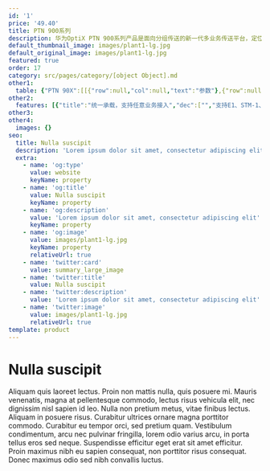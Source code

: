 ```yaml
---
id: '1'
price: '49.40'
title: PTN 900系列
description: 华为OptiX PTN 900系列产品是面向分组传送的新一代多业务传送平台，定位于承载网的接入侧，体积小安装灵活，简易运维。PTN 900系列具有全媒介接入、全媒介同步、全媒介管理等功能，可与PTN其他产品共同组建端到端的分组传送网络，降低建网TCO、提高业务部署和网络运维效率。
default_thumbnail_image: images/plant1-lg.jpg
default_original_image: images/plant1-lg.jpg
featured: true
order: 17
category: src/pages/category/[object Object].md
other1: 
  table: {"PTN 90X":[[{"row":null,"col":null,"text":"参数"},{"row":null,"col":null,"text":"PTN905E"},{"row":null,"col":null,"text":"PTN 906A(室外)"},{"row":null,"col":null,"text":"PTN 910-F"},{"row":null,"col":null,"text":"PTN 910E-F"}],[{"row":null,"col":null,"text":"交换容量"},{"row":null,"col":null,"text":"6 Gbps"},{"row":null,"col":null,"text":"4 Gbps"},{"row":null,"col":null,"text":"9.23 Gbps"},{"row":null,"col":null,"text":"64 Gbps"}],[{"row":null,"col":null,"text":"槽位"},{"row":null,"col":null,"text":"无"},{"row":null,"col":null,"text":"无"},{"row":null,"col":null,"text":"无"},{"row":null,"col":null,"text":"无"}],[{"row":null,"col":null,"text":"整机接入能力"},{"row":null,"col":null,"text":"GE optical: 4\nGE electrical: 4\nFE optical: 4\nFE electrical: 4\n10M electrical: 4\nE1: 4"},{"row":null,"col":null,"text":"GE optical: 2\nGE electrical: 3\nFE optical: 2\nFE electrical: 3\nPOE: 3"},{"row":null,"col":null,"text":"GE optical: 4\nGE electrical: 8\nFE optical: 8\nFE electrical: 8\n10M electrical: 4\nE1: 16"},{"row":null,"col":null,"text":"10 GE optical: 4\nGE optical: 24\nGE electrical: 24\nFE optical: 24\nFE electrical: 24"}],[{"row":null,"col":null,"text":"子架尺寸（W×D×H）"},{"row":null,"col":null,"text":"250mm x180mm x 43.6mm (1U)"},{"row":null,"col":null,"text":"250 mm x 180 mm x 52 mm"},{"row":null,"col":null,"text":"442 mm x 220 mm x 44.5 mm (1U)"},{"row":null,"col":null,"text":"442 mm x 220 mm x 44.5 mm (1U)"}],[{"row":null,"col":null,"text":"重量(空配)"},{"row":null,"col":null,"text":"1.5 kg"},{"row":null,"col":null,"text":"2.9 kg"},{"row":null,"col":null,"text":"DC: 3.3 kg\nAC: 3.5 kg"},{"row":null,"col":null,"text":"DC: 4.7 kg\nAC: 4.9 kg"}],[{"row":null,"col":null,"text":"工作电压（V）"},{"row":null,"col":null,"text":"100 V to 240 V AC (50 Hz/60 Hz)"},{"row":null,"col":null,"text":"100 V to 240 V AC (50 Hz/60 Hz)"},{"row":null,"col":null,"text":"-38.4 V to -72.0 V (DC); 100 V to 240 V (AC)"},{"row":null,"col":null,"text":"-38.4 V to -72.0 V (DC); 100 V to 240 V (AC)"}],[{"row":null,"col":null,"text":"典型功耗"},{"row":null,"col":null,"text":"13.15 W"},{"row":null,"col":null,"text":"15.56 W"},{"row":null,"col":null,"text":"DC: 50.50 W\nAC: 55.11 W"},{"row":null,"col":null,"text":"DC: 68W\nAC: 74W"}],[{"row":null,"col":null,"text":"环境要求"},{"row":null,"col":null,"text":"长期工作温度: –5ºC to +55ºC\n存储温度: –40ºC to +70ºC\n长期工作相对湿度: 10% RH to 90% RH\n长期工作海拔高度: ≤ 4000 m"},{"row":null,"col":null,"text":"长期工作温度: –40ºC to +55ºC\n存储温度: –40ºC to +70ºC\n长期工作相对湿度: 10% RH to 90% RH\n长期工作海拔高度: ≤ 4000 m"},{"row":null,"col":null,"text":"长期工作温度: –20ºC to +60ºC\n存储温度: –40ºC to +70ºC\n长期工作相对湿度: 10% RH to 90% RH\n长期工作海拔高度: ≤ 4000 m"},{"row":null,"col":null,"text":"长期工作温度: –40ºC to +65ºC(DC), –20ºC to +65ºC(AC)\n存储温度: –40ºC to +70ºC\n长期工作相对湿度: 10% RH to 90% RH\n长期工作海拔高度: ≤ 4000 m"}],[{"row":null,"col":null,"text":"业务类型"},{"row":null,"col":null,"text":"E-Line, E-LAN, CES"},{"row":null,"col":null,"text":"E-Line, E-LAN"},{"row":null,"col":null,"text":"E-Line, E-LAN, L3VPN, CES, ATM, and IP over PW"},{"row":null,"col":null,"text":"E-Line, E-LAN"}],[{"row":null,"col":null,"text":"业务保护"},{"row":null,"col":null,"text":"LAG, MPLS Tunnel APS, PW APS"},{"row":null,"col":null,"text":"NSF, LAG, MPLS Tunnel APS, PW APS, dual-homing protection"},{"row":null,"col":null,"text":"NSF, IMA, ML-PPP, LAG, MPLS Tunnel APS, PW APS, dual-homing protection and ring network protection"},{"row":null,"col":null,"text":"LAG, MPLS Tunnel APS, PW APS, dual-homing protection and ring network protection"}]],"PTN 9X0":[[{"row":null,"col":null,"text":"参数"},{"row":null,"col":null,"text":"PTN 916-F"},{"row":null,"col":null,"text":"PTN 970"},{"row":null,"col":null,"text":"PTN 970C"},{"row":null,"col":null,"text":"PTN 980"},{"row":null,"col":null,"text":"PTN 990E"}],[{"row":null,"col":null,"text":"交换容量"},{"row":null,"col":null,"text":"60Gbps"},{"row":null,"col":null,"text":"190 Gbps"},{"row":null,"col":null,"text":"190 Gbps"},{"row":null,"col":null,"text":"800 Gbps"},{"row":null,"col":null,"text":"1T"}],[{"row":null,"col":null,"text":"槽位"},{"row":null,"col":null,"text":"固定式，无插卡槽位（支持AC和DC两种配置）"},{"row":null,"col":null,"text":"8个槽位: 2 个主控板，6个业务子卡"},{"row":null,"col":null,"text":"8个槽位: 2 个主控板，6个业务子卡"},{"row":null,"col":null,"text":"10个槽位: 2 个主控板，8个业务子卡"},{"row":null,"col":null,"text":"16个槽位: 2 个主控板，14个业务子卡"}],[{"row":null,"col":null,"text":"整机接入能力"},{"row":null,"col":null,"text":"4*10GE+16*GE/FE(光)+4*GE/FE(电)"},{"row":null,"col":null,"text":"50GE optical: 2\n        25GE optical: 6\n10GE optical: 18\nGE optical: 60\nGE electrical: 48\nFE optical: 60\nFE electrical: 48\n10M electrical: 48\nSTM-1(VC4/VC12) optical: 24\nE1: 192"},{"row":null,"col":null,"text":"\n    50GE optical: 2\n    25GE optical: 6\n    10GE optical: 18\n    GE optical: 60\n    GE electrical: 48\n    FE optical: 60\n    FE electrical: 48\n    10M electrical: 48\n    STM-1(VC4/VC12) optical: 24\n    E1: 192\n"},{"row":null,"col":null,"text":"100GE optical: 8\n50GE optical: 16\n25GE optical: 32\n10GE optical: 80\nGE optical: 80\nGE electrical: 32\nFE optical: 80\nFE electrical: 32\n10M electrical: 32\nSTM-1(VC4/VC12)  optical:    16\nE1: 128"},{"row":null,"col":null,"text":"100GE optical: 10\n\t\t50GE optical: 20\n\t\t25GE optical: 40\n\t\t10GE optical: 100\n\t\tGE optical: 140\n\t\tGE electrical: 32\n\t\tFE optical: 140\n\t\tFE electrical: 32\n        STM-1(VC4/VC12)  optical:    16\n        E1: 128\n  "}],[{"row":null,"col":null,"text":"  子架尺寸（W×D×H）"},{"row":null,"col":null,"text":"442 mm x 220 mm x 44.5 mm (1U)"},{"row":null,"col":null,"text":"442 mm x 220 mm x 88.9 mm (2U)"},{"row":null,"col":null,"text":"442 mm x 220 mm x 88.9 mm (2U)"},{"row":null,"col":null,"text":"442 mm x 220 mm x 133.35 mm(3U)"},{"row":null,"col":null,"text":"442 mm x 220 mm x 222.25 mm (5U)"}],[{"row":null,"col":null,"text":"重量(空配)"},{"row":null,"col":null,"text":"4.2kg"},{"row":null,"col":null,"text":"4.2 kg"},{"row":null,"col":null,"text":"4.2 kg"},{"row":null,"col":null,"text":"5.7 kg"},{"row":null,"col":null,"text":"26.1kg"}],[{"row":null,"col":null,"text":"工作电压（V）"},{"row":null,"col":null,"text":"电压范围： -40V～-72V\n      额定电压：-48V/-60V"},{"row":null,"col":null,"text":"电压范围： -40V～-72V\n      额定电压：-48V/-60V"},{"row":null,"col":null,"text":"电压范围： -40V～-72V\n      额定电压：-48V/-60V"},{"row":null,"col":null,"text":"电压范围： -40V～-72V\n      额定电压：-48V/-60V"},{"row":null,"col":null,"text":"电压范围： -40V～-72V\n      额定电压：-48V/-60V"}],[{"row":null,"col":null,"text":"典型功耗"},{"row":null,"col":null,"text":"75W"},{"row":null,"col":null,"text":"247.56 W"},{"row":null,"col":null,"text":"247.56 W"},{"row":null,"col":null,"text":"432.5W"},{"row":null,"col":null,"text":"480.24W"}],[{"row":null,"col":null,"text":"环境要求"},{"row":null,"col":null,"text":"长期工作温度：-40ºC to 65ºC\n        储存温度：存储温度:    –40ºC to +70ºC\n        长期工作相对湿度: 10% RH to 90% RH；储存相对湿度：10% RH to 100% RH\n        长期工作海拔高度: ≤ 4000 m；储存海拔高度：< 5000m"},{"row":null,"col":null,"text":"长期工作温度: –20ºC to +60ºC\n        存储温度: –40ºC to +70ºC\n        长期工作相对湿度: 10% RH to 90% RH\n        长期工作海拔高度: ≤ 4000    m；储存海拔高度：< 5000m"},{"row":null,"col":null,"text":"长期工作温度: –20ºC to +60ºC\n        存储温度: –40ºC to +70ºC \n        长期工作相对湿度: 10% RH to 90% RH\n        长期工作海拔高度: ≤ 4000    m；储存海拔高度：< 5000m"},{"row":null,"col":null,"text":"长期工作温度:-20ºC to 60ºC\n        存储温度: –40ºC to +70ºC\n        长期工作相对湿度: 10% RH to 90%    RH；储存相对湿度：10% RH to 100% RH\n        长期工作海拔高度: ≤ 4000 m；储存海拔高度：<    5000m"},{"row":null,"col":null,"text":"长期工作温度：-5ºC to 55ºC\n        储存温度：存储温度: –40ºC to +70ºC\n        长期工作相对湿度: 10% RH to 90% RH；储存相对湿度：10% RH to 100% RH\n        长期工作海拔高度: ≤ 4000    m；储存海拔高度：< 5000m"}],[{"row":null,"col":null,"text":"业务类型"},{"row":null,"col":null,"text":"E-Line, E-LAN, L3VPN, CES, ATM,    and IP over PW"},{"row":null,"col":null,"text":"E-Line, E-LAN, CES"},{"row":null,"col":null,"text":"E-Line, E-LAN, CES"},{"row":null,"col":null,"text":"E-Line, E-LAN, CES"},{"row":null,"col":null,"text":"E-Line, E-LAN, CES"}],[{"row":null,"col":null,"text":"业务保护"},{"row":null,"col":null,"text":"IMA, ML-PPP, LMSP, LAG, MPLS    Tunnel APS, PW APS, dual-homing protection and ring network protection"},{"row":null,"col":null,"text":"LMSP, LAG, MPLS Tunnel APS, PW    APS, dual-homing protection and ring network protection"},{"row":null,"col":null,"text":"LMSP, LAG, MPLS Tunnel APS, PW    APS, dual-homing protection and ring network protection"},{"row":null,"col":null,"text":"LMSP, LAG, MPLS Tunnel APS, PW    APS, dual-homing protection and ring network protection"},{"row":null,"col":null,"text":"LMSP, LAG, MPLS Tunnel APS, PW    APS, dual-homing protection and ring network protection"}]]}
other2:
  features: [{"title":"统一承载，支持任意业务接入","dec":["","支持E1、STM-1、xDSL、FE、GE等业务接口，可接入TDM、ETH、IP等业务",""]},{"title":"分组内核，硬件调度，低时延，高可靠","dec":["","支持GE/10GE/40GE/100GE接口，满足大颗粒转发需求",""]},{"title":"智能运维，智能检测，智能排障","dec":["","支持DCN自动上线，即插即用，免仪表开局； 硬件OAM，业务级SLA可视； 集成专家经验库，自动分析故障； 基于SDN架构，平滑演进",""]}]
other3: 
other4:
  images: {}
seo:
  title: Nulla suscipit
  description: 'Lorem ipsum dolor sit amet, consectetur adipiscing elit'
  extra:
    - name: 'og:type'
      value: website
      keyName: property
    - name: 'og:title'
      value: Nulla suscipit
      keyName: property
    - name: 'og:description'
      value: 'Lorem ipsum dolor sit amet, consectetur adipiscing elit'
      keyName: property
    - name: 'og:image'
      value: images/plant1-lg.jpg
      keyName: property
      relativeUrl: true
    - name: 'twitter:card'
      value: summary_large_image
    - name: 'twitter:title'
      value: Nulla suscipit
    - name: 'twitter:description'
      value: 'Lorem ipsum dolor sit amet, consectetur adipiscing elit'
    - name: 'twitter:image'
      value: images/plant1-lg.jpg
      relativeUrl: true
template: product
---
```


# Nulla suscipit

Aliquam quis laoreet lectus. Proin non mattis nulla, quis posuere mi. Mauris venenatis, magna at pellentesque commodo, lectus risus vehicula elit, nec dignissim nisl sapien id leo. Nulla non pretium metus, vitae finibus lectus. Aliquam in posuere risus. Curabitur ultrices ornare magna porttitor commodo. Curabitur eu tempor orci, sed pretium quam. Vestibulum condimentum, arcu nec pulvinar fringilla, lorem odio varius arcu, in porta tellus eros sed neque. Suspendisse efficitur eget erat sit amet efficitur. Proin maximus nibh eu sapien consequat, non porttitor risus consequat. Donec maximus odio sed nibh convallis luctus.